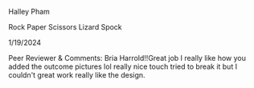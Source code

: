 Halley Pham

Rock Paper Scissors Lizard Spock

1/19/2024

Peer Reviewer & Comments: Bria Harrold!!Great job I really like how you added the outcome pictures lol really nice touch tried to break it but I couldn't great work really like the design.
